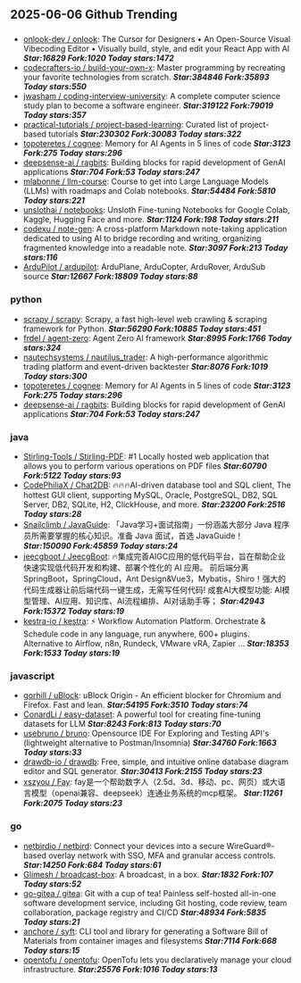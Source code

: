 ## 2025-06-06 Github Trending

### 
* [onlook-dev / onlook](https://github.com/onlook-dev/onlook): The Cursor for Designers • An Open-Source Visual Vibecoding Editor • Visually build, style, and edit your React App with AI ***Star:16829 Fork:1020 Today stars:1472***
* [codecrafters-io / build-your-own-x](https://github.com/codecrafters-io/build-your-own-x): Master programming by recreating your favorite technologies from scratch. ***Star:384846 Fork:35893 Today stars:550***
* [jwasham / coding-interview-university](https://github.com/jwasham/coding-interview-university): A complete computer science study plan to become a software engineer. ***Star:319122 Fork:79019 Today stars:357***
* [practical-tutorials / project-based-learning](https://github.com/practical-tutorials/project-based-learning): Curated list of project-based tutorials ***Star:230302 Fork:30083 Today stars:322***
* [topoteretes / cognee](https://github.com/topoteretes/cognee): Memory for AI Agents in 5 lines of code ***Star:3123 Fork:275 Today stars:296***
* [deepsense-ai / ragbits](https://github.com/deepsense-ai/ragbits): Building blocks for rapid development of GenAI applications ***Star:704 Fork:53 Today stars:247***
* [mlabonne / llm-course](https://github.com/mlabonne/llm-course): Course to get into Large Language Models (LLMs) with roadmaps and Colab notebooks. ***Star:54484 Fork:5810 Today stars:221***
* [unslothai / notebooks](https://github.com/unslothai/notebooks): Unsloth Fine-tuning Notebooks for Google Colab, Kaggle, Hugging Face and more. ***Star:1124 Fork:198 Today stars:211***
* [codexu / note-gen](https://github.com/codexu/note-gen): A cross-platform Markdown note-taking application dedicated to using AI to bridge recording and writing, organizing fragmented knowledge into a readable note. ***Star:3097 Fork:213 Today stars:116***
* [ArduPilot / ardupilot](https://github.com/ArduPilot/ardupilot): ArduPlane, ArduCopter, ArduRover, ArduSub source ***Star:12667 Fork:18809 Today stars:88***

### python
* [scrapy / scrapy](https://github.com/scrapy/scrapy): Scrapy, a fast high-level web crawling & scraping framework for Python. ***Star:56290 Fork:10885 Today stars:451***
* [frdel / agent-zero](https://github.com/frdel/agent-zero): Agent Zero AI framework ***Star:8995 Fork:1766 Today stars:324***
* [nautechsystems / nautilus_trader](https://github.com/nautechsystems/nautilus_trader): A high-performance algorithmic trading platform and event-driven backtester ***Star:8076 Fork:1019 Today stars:300***
* [topoteretes / cognee](https://github.com/topoteretes/cognee): Memory for AI Agents in 5 lines of code ***Star:3123 Fork:275 Today stars:296***
* [deepsense-ai / ragbits](https://github.com/deepsense-ai/ragbits): Building blocks for rapid development of GenAI applications ***Star:704 Fork:53 Today stars:247***

### java
* [Stirling-Tools / Stirling-PDF](https://github.com/Stirling-Tools/Stirling-PDF): #1 Locally hosted web application that allows you to perform various operations on PDF files ***Star:60790 Fork:5122 Today stars:93***
* [CodePhiliaX / Chat2DB](https://github.com/CodePhiliaX/Chat2DB): 🔥🔥🔥AI-driven database tool and SQL client, The hottest GUI client, supporting MySQL, Oracle, PostgreSQL, DB2, SQL Server, DB2, SQLite, H2, ClickHouse, and more. ***Star:23200 Fork:2516 Today stars:28***
* [Snailclimb / JavaGuide](https://github.com/Snailclimb/JavaGuide): 「Java学习+面试指南」一份涵盖大部分 Java 程序员所需要掌握的核心知识。准备 Java 面试，首选 JavaGuide！ ***Star:150090 Fork:45859 Today stars:24***
* [jeecgboot / JeecgBoot](https://github.com/jeecgboot/JeecgBoot): 🔥集成完善AIGC应用的低代码平台，旨在帮助企业快速实现低代码开发和构建、部署个性化的 AI 应用。 前后端分离 SpringBoot，SpringCloud，Ant Design&Vue3，Mybatis，Shiro！强大的代码生成器让前后端代码一键生成，无需写任何代码! 成套AI大模型功能: AI模型管理、AI应用、知识库、AI流程编排、AI对话助手等； ***Star:42943 Fork:15372 Today stars:19***
* [kestra-io / kestra](https://github.com/kestra-io/kestra): ⚡ Workflow Automation Platform. Orchestrate & Schedule code in any language, run anywhere, 600+ plugins. Alternative to Airflow, n8n, Rundeck, VMware vRA, Zapier ... ***Star:18353 Fork:1533 Today stars:19***

### javascript
* [gorhill / uBlock](https://github.com/gorhill/uBlock): uBlock Origin - An efficient blocker for Chromium and Firefox. Fast and lean. ***Star:54195 Fork:3510 Today stars:74***
* [ConardLi / easy-dataset](https://github.com/ConardLi/easy-dataset): A powerful tool for creating fine-tuning datasets for LLM ***Star:8243 Fork:813 Today stars:70***
* [usebruno / bruno](https://github.com/usebruno/bruno): Opensource IDE For Exploring and Testing API's (lightweight alternative to Postman/Insomnia) ***Star:34760 Fork:1663 Today stars:33***
* [drawdb-io / drawdb](https://github.com/drawdb-io/drawdb): Free, simple, and intuitive online database diagram editor and SQL generator. ***Star:30413 Fork:2155 Today stars:23***
* [xszyou / Fay](https://github.com/xszyou/Fay): fay是一个帮助数字人（2.5d、3d、移动、pc、网页）或大语言模型（openai兼容、deepseek）连通业务系统的mcp框架。 ***Star:11261 Fork:2075 Today stars:23***

### go
* [netbirdio / netbird](https://github.com/netbirdio/netbird): Connect your devices into a secure WireGuard®-based overlay network with SSO, MFA and granular access controls. ***Star:14250 Fork:684 Today stars:61***
* [Glimesh / broadcast-box](https://github.com/Glimesh/broadcast-box): A broadcast, in a box. ***Star:1832 Fork:107 Today stars:52***
* [go-gitea / gitea](https://github.com/go-gitea/gitea): Git with a cup of tea! Painless self-hosted all-in-one software development service, including Git hosting, code review, team collaboration, package registry and CI/CD ***Star:48934 Fork:5835 Today stars:21***
* [anchore / syft](https://github.com/anchore/syft): CLI tool and library for generating a Software Bill of Materials from container images and filesystems ***Star:7114 Fork:668 Today stars:15***
* [opentofu / opentofu](https://github.com/opentofu/opentofu): OpenTofu lets you declaratively manage your cloud infrastructure. ***Star:25576 Fork:1016 Today stars:13***

